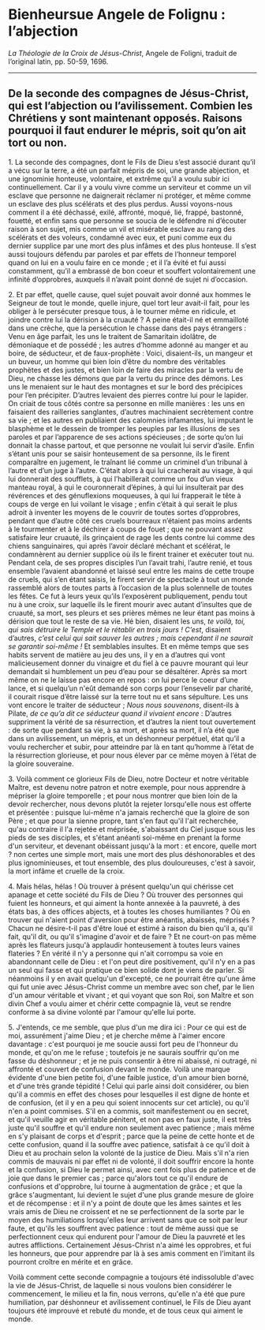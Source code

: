 # Bienheursue Angele de Folignu : l’abjection

<p><i>La Théologie de la Croix de Jésus-Christ</i>, Angele de Foligni, traduit de l’original latin, pp. 50-59, 1696.</p>
<hr>

<h2>De la seconde des compagnes de Jésus-Christ, qui est l’abjection ou l’avilissement. Combien les Chrétiens y sont maintenant opposés. Raisons pourquoi il faut endurer le mépris, soit qu’on ait tort ou non.</h2>
 
<p>1. La seconde des compagnes, dont le Fils de Dieu s’est associé durant qu’il a vécu sur la terre, a été un parfait mépris de soi, une grande abjection, et une ignominie honteuse, volontaire, et extrême qu’il a voulu subir ici continuellement. Car il y a voulu vivre comme un serviteur et comme un vil esclave que personne ne daignerait réclamer ni protéger, et même comme un esclave des plus scélérats et des plus perdus. Aussi voyons-nous comment il a été déchassé, exilé, affronté, moqué, lié, frappé, bastonné, fouetté, et enfin sans que personne se soucia de le défendre ni d’écouter raison à son sujet, mis comme un vil et misérable esclave au rang des scélérats et des voleurs, condamné avec eux, et puni comme eux du dernier supplice par une mort des plus infâmes et des plus honteuse. Il s’est aussi toujours défendu par paroles et par effets de l’honneur temporel quand on lui en a voulu faire en ce monde ; et il l’a évité et fui aussi constamment, qu’il a embrassé de bon coeur et souffert volontairement une infinité d’opprobres, auxquels il n’avait point donné de sujet ni d’occasion.</p>

<p>2. Et par effet, quelle cause, quel sujet pouvait avoir donné aux hommes le Seigneur de tout le monde, quelle injure, quel tort leur avait-il fait, pour les obliger à le persécuter presque tous, à le tourner même en ridicule, et joindre contre lui la dérision à la cruauté ? A peine était-il né et emmailloté dans une crèche, que la persécution le chasse dans des pays étrangers : Venu en âge parfait, les uns le traitent de Samaritain idolâtre, de démoniaque et de possédé ; les autres d’homme adonné au manger et au boire, de séducteur, et de faux-prophète : Voici, disaient-ils, un mangeur et un buveur, un homme qui bien loin d’être du nombre des véritables prophètes et des justes, et bien loin de faire des miracles par la vertu de Dieu, ne chasse les démons que par la vertu du prince des démons. Les uns le menaient sur le haut des montagnes et sur le bord des précipices pour l’en précipiter. D’autres levaient des pierres contre lui pour le lapider. On criait de tous côtés contre sa personne en mille manières : les uns en faisaient des railleries sanglantes, d’autres machinaient secrètement contre sa vie ; et les autres en publiaient des calomnies infamantes, lui imputant le blasphème et le dessein de tromper les peuples par les illusions de ses paroles et par l’apparence de ses actions spécieuses ; de sorte qu’on lui donnait la chasse partout, et que personne ne voulait lui servir d’asile. Enfin s’étant unis pour se saisir honteusement de sa personne, ils le firent comparaître en jugement, le traînant lié comme un criminel d’un tribunal à l’autre et d’un juge à l’autre. C’était alors à qui lui cracherait au visage, à qui lui donnerait des soufflets, à qui l’habillerait comme un fou d’un vieux manteau royal, à qui le couronnerait d’épines, à qui lui insulterait par des révérences et des génuflexions moqueuses, à qui lui frapperait le tête à coups de verge en lui voilant le visage ; enfin c’était à qui serait le plus adroit à inventer les moyens de le couvrir de toutes sortes d’opprobres, pendant que d’autre côté ces cruels bourreaux n’étaient pas moins ardents à le tourmenter et à le déchirer à coups de fouet ; que ne pouvant assez satisfaire leur cruauté, ils grinçaient de rage les dents contre lui comme des chiens sanguinaires, qui après l’avoir déclaré méchant et scélérat, le condamnèrent au dernier supplice où ils le firent trainer et exécuter tout nu. Pendant cela, de ses propres disciples l’un l’avait trahi, l’autre renié, et tous ensemble l’avaient abandonné et laissé seul entre les mains de cette troupe de cruels, qui s’en étant saisis, le firent servir de spectacle à tout un monde rassemblé alors de toutes parts à l’occasion de la plus solennelle de toutes les fêtes. Ce fut à leurs yeux qu’ils l’exposèrent publiquement, pendu tout nu à une croix, sur laquelle ils le firent mourir avec autant d’insultes que de cruauté, sa mort, ses pleurs et ses prières mêmes ne leur étant pas moins à dérision que tout le reste de sa vie. Hé bien, disaient les uns, <em>te voilà, toi, qui sais détruire le Temple et le rétablir en trois jours ! C’est</em>, disaient d’autres, <em>c’est celui qui sait sauver les autres ; mais cependant il ne saurait se garantir soi-même !</em> Et semblables insultes. Et en même temps que ses habits servent de matière au jeu des uns, il y en a d’autres qui vont malicieusement donner du vinaigre et du fiel à ce pauvre mourant qui leur demandait si humblement un peu d’eau pour se désaltérer. Après sa mort même on ne le laisse pas encore en repos : on lui perce le coeur d’une lance, et si quelqu’un n'eût demandé son corps pour l’ensevelir par charité, il courait risque d’être laissé sur la terre tout nu et sans sépulture. Les uns vont encore le traiter de séducteur ; <em>Nous nous souvenons</em>, disent-ils à Pilate, <em>de ce qu’a dit ce séducteur quand il vivaient encore</em> : D’autres suppriment la vérité de sa résurrection, et d’autres la nient tout ouvertement : de sorte que pendant sa vie, à sa mort, et après sa mort, il n’a été que dans un avilissement, un mépris, et un déshonneur perpétuel, état qu’il a voulu rechercher et subir, pour atteindre par là en tant qu’homme à l’état de la résurrection glorieuse, et pour nous élever par ce même moyen à l’état de la gloire souveraine.</p>

<p>3. Voilà comment ce glorieux Fils de Dieu, notre Docteur et notre véritable Maître, est devenu notre patron et notre exemple, pour nous apprendre à mépriser la gloire temporelle ; et pour nous montrer que bien loin de la devoir rechercher, nous devons plutôt la rejeter lorsqu'elle nous est offerte et présentée : puisque lui-même n'a jamais recherché que la gloire de son Père ; et que pour la sienne propre, tant s'en faut qu'il l'ait recherchée, qu'au contraire il l'a rejetée et méprisée, s'abaissant du Ciel jusque sous les pieds de ses disciples, et s'étant anéanti soi-même en prenant la forme d'un serviteur, et devenant obéissant jusqu'à la mort : et encore, quelle mort ? non certes une simple mort, mais une mort des plus déshonorables et des plus ignominieuses, et tout ensemble, des plus douloureuses, c'est à savoir, la mort infâme et cruelle de la croix.</p>

<p>4. Mais hélas, hélas ! Où trouver à présent quelqu'un qui chérisse cet apanage et cette société du Fils de Dieu ? Où trouver des personnes qui fuient les honneurs, et qui aiment la honte annexée à la pauvreté, à des états bas, à des offices abjects, et à toutes les choses humiliantes ? Où en trouver qui n'aient point d'aversion pour être anéantis, abaissés, méprisés ? Chacun ne désire-t-il pas d'être loué et estimé à raison du bien qu'il a, qu'il fait, qu'il dit, ou qu'il s'imagine d'avoir et de faire ? Et ne court-on pas même après les flateurs jusqu'à applaudir honteusement à toutes leurs vaines flateries ? En vérité il n'y a personne qui n'ait corrompu sa voie en abandonnant celle de Dieu : et l'on peut dire positivement, qu'il n'y en a pas un seul qui fasse et qui pratique ce bien solide dont je viens de parler. Si néanmoins il y en avait quelqu'un d'excepté, ce ne pourrait être qu'une âme qui fut unie avec Jésus-Christ comme un membre avec son chef, par le lien d'un amour véritable et vivant ; et qui voyant que son Roi, son Maître et son divin Chef a voulu aimer et chérir cette compagnie là, veut se rendre conforme à sa divine volonté par l'amour qu'elle lui porte.</p>

<p>5. J'entends, ce me semble, que plus d'un me dira ici : Pour ce qui est de moi, assurément j'aime Dieu ; et je cherche même à l'aimer encore davantage : c'est pourquoi je me soucie aussi fort peu de l'honneur du monde, et qu'on me le refuse ; toutefois je ne saurais souffrir qu'on me fasse du déshonneur ; et je ne puis consentir à être ni abaissé, ni outragé, ni affronté et couvert de confusion devant le monde. Voilà une marque évidente d'une bien petite foi, d'une faible justice, d'un amour bien borné, et d'une très grande tépidité ! Celui qui parle ainsi doit considérer, ou bien qu'il a commis en effet des choses pour lesquelles il est digne de honte et de confusion, (et il y en a peu qui soient innocents sur cet article), ou qu'il n'en a point commises. S'il en a commis, soit manifestement ou en secret, et qu'il veuille agir en véritable pénitent, et non pas en faux juste, il est très juste qu'il souffre et qu'il endure non seulement avec patience ; mais même en s'y plaisant de corps et d'esprit ; parce que la peine de cette honte et de cette confusion, quand il la souffre avec patience, satisfait à ce qu'il doit à Dieu et au prochain selon la volonté de la justice de Dieu. Mais s'il n'a rien commis de mauvais ni par effet ni de volonté, il doit souffrir encore la honte et la confusion, si Dieu le permet ainsi, avec cent fois plus de patience et de joie que dans le premier cas ; parce qu'alors tout ce qu'il endure de confusions et d'opprobre, lui tourne à augmentation de grâce ; et que la grâce s'augmentant, lui devient le sujet d'une plus grande mesure de gloire et de récompense : et il n'y a point de doute que les âmes saintes et les vrais amis de Dieu ne croissent et ne se perfectionnent de la sorte par le moyen des humiliations lorsqu'elles leur arrivent sans que ce soit par leur faute, et qu'ils les souffrent avec patience : tout de même aussi que se perfectionnent ceux qui endurent pour l'amour de Dieu la pauvreté et les autres afflictions. Certainement Jésus-Christ n'a aimé les opprobres, et fui les honneurs, que pour apprendre par là à ses amis comment en l'imitant ils pourront croître en mérite et en grâce.</p>

<p>Voilà comment cette seconde compagnie a toujours été indissoluble d'avec la vie de Jésus-Christ, de laquelle si nous voulons bien considérer le commencement, le milieu et la fin, nous verrons, qu'elle n'a été que pure humiliation, par déshonneur et avilissement continuel, le Fils de Dieu ayant toujours été improuvé et rebuté du monde, et de tous ceux qui aiment le monde.</p>

